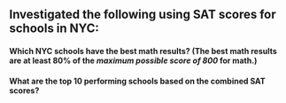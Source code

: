 ## Investigated the following using SAT scores for schools in NYC:

#### Which NYC schools have the best math results? (The best math results are at least 80% of the *maximum possible score of 800* for math.)

#### What are the top 10 performing schools based on the combined SAT scores?
